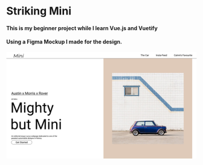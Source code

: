 # Striking Mini

#### This is my beginner project while I learn Vue.js and Vuetify 

#### Using a Figma Mockup I made for the design.

![Landing Page](https://raw.githubusercontent.com/Ceelai/Striking-Mini/master/src/assets/Mini%20Landing%20Page.png?token=ADYQCYVFE2J2HHPWRI2R7BC7RD5BS "Mini Landing Page")
